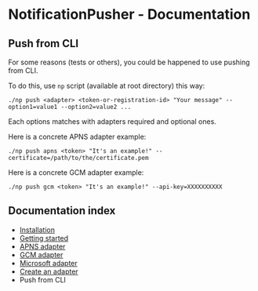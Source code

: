 # NotificationPusher - Documentation

## Push from CLI

For some reasons (tests or others), you could be happened to use pushing from CLI.

To do this, use `np` script (available at root directory) this way:

```
./np push <adapter> <token-or-registration-id> "Your message" --option1=value1 --option2=value2 ...
```

Each options matches with adapters required and optional ones.

Here is a concrete APNS adapter example:

```
./np push apns <token> "It's an example!" --certificate=/path/to/the/certificate.pem
```

Here is a concrete GCM adapter example:

```
./np push gcm <token> "It's an example!" --api-key=XXXXXXXXXX
```

## Documentation index

* [Installation](https://github.com/unit27/NotificationPusher/blob/master/doc/installation.md)
* [Getting started](https://github.com/unit27/NotificationPusher/blob/master/doc/getting-started.md)
* [APNS adapter](https://github.com/unit27/NotificationPusher/blob/master/doc/apns-adapter.md)
* [GCM adapter](https://github.com/unit27/NotificationPusher/blob/master/doc/gcm-adapter.md)
* [Microsoft adapter](https://github.com/unit27/NotificationPusher/blob/master/doc/ms-adapter.md)
* [Create an adapter](https://github.com/unit27/NotificationPusher/blob/master/doc/create-an-adapter.md)
* Push from CLI
